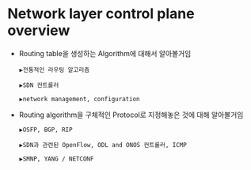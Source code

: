 Network layer control plane overview
=====================

* Routing table을 생성하는 Algorithm에 대해서 알아볼거임
  ```
  ▶전통적인 라우팅 알고리즘

  ▶SDN 컨트롤러

  ▶network management, configuration
  ```
* Routing algorithm을 구체적인 Protocol로 지정해놓은 것에 대해 알아볼거임
  ```
  ▶OSFP, BGP, RIP

  ▶SDN과 관련된 OpenFlow, ODL and ONOS 컨트롤러, ICMP

  ▶SMNP, YANG / NETCONF
  ```